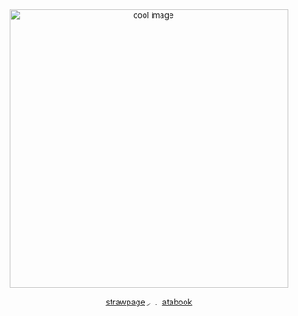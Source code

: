 <div align="center">


  <img src="https://files.catbox.moe/bug7zb.png" alt="cool image" width="500"/>


   [strawpage](https://azurewrathes.straw.page)    ◞ ﹒  [atabook](https://constrz.atabook.org/)    

  
</div>
